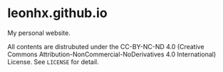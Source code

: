 # leonhx.github.io

My personal website.

All contents are distrubuted under the CC-BY-NC-ND 4.0 (Creative Commons Attribution-NonCommercial-NoDerivatives 4.0 International) License. See `LICENSE` for detail.
